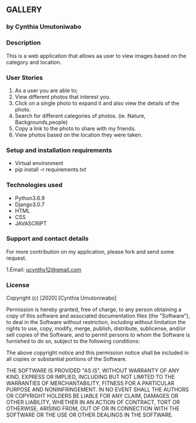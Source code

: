 ## GALLERY
### by Cynthia Umutoniwabo
### Description
This is a web application that allows aa user to view images based on the category and location.

### User Stories
1. As a user you are able to;  
2. View different photos that interest you.
3. Click on a single photo to expand it and also view the details of the photo.
4. Search for different categories of photos. (ie. Nature, Backgrounds,people)
5. Copy a link to the photo to share with my friends.
6. View photos based on the location they were taken.
### Setup and installation requirements
* Virtual environment
* pip install -r requirements.txt
### Technologies used
* Python3.6.9
* Django3.0.7
* HTML
* CSS
* JAVASCRIPT  
### Support and contact details
For more contribution on my application, please fork and send some request.

1.Email: ucynthy12@gmail.com  
### License
Copyright (c) [2020] [Cynthia Umutoniwabo]

Permission is hereby granted, free of charge, to any person obtaining a copy of this software and associated documentation files (the "Software"), to deal in the Software without restriction, including without limitation the rights to use, copy, modify, merge, publish, distribute, sublicense, and/or sell copies of the Software, and to permit persons to whom the Software is furnished to do so, subject to the following conditions:

The above copyright notice and this permission notice shall be included in all copies or substantial portions of the Software.

THE SOFTWARE IS PROVIDED "AS IS", WITHOUT WARRANTY OF ANY KIND, EXPRESS OR IMPLIED, INCLUDING BUT NOT LIMITED TO THE WARRANTIES OF MERCHANTABILITY, FITNESS FOR A PARTICULAR PURPOSE AND NONINFRINGEMENT. IN NO EVENT SHALL THE AUTHORS OR COPYRIGHT HOLDERS BE LIABLE FOR ANY CLAIM, DAMAGES OR OTHER LIABILITY, WHETHER IN AN ACTION OF CONTRACT, TORT OR OTHERWISE, ARISING FROM, OUT OF OR IN CONNECTION WITH THE SOFTWARE OR THE USE OR OTHER DEALINGS IN THE SOFTWARE.

 